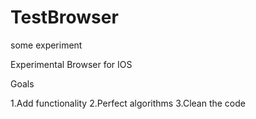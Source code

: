 TestBrowser
===========

some experiment

Experimental Browser for IOS

Goals

1.Add functionality
2.Perfect algorithms
3.Clean the code


